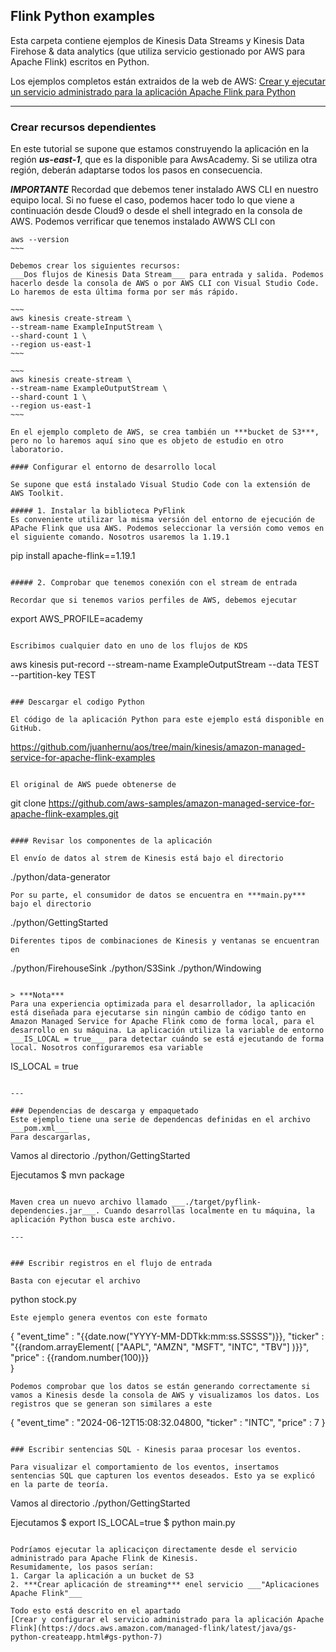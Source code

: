 ## Flink Python examples

Esta carpeta contiene ejemplos de Kinesis Data Streams y Kinesis Data Firehose & data analytics (que utiliza servicio gestionado por AWS para Apache Flink) escritos en Python. 

Los ejemplos completos están extraidos de la web de AWS: 
[Crear y ejecutar un servicio administrado para la aplicación Apache Flink para Python](https://docs.aws.amazon.com/managed-flink/latest/java/gs-python-createapp.html)

---

### Crear recursos dependientes
En este tutorial se supone que estamos construyendo la aplicación en la región ***us-east-1***, que es la disponible para AwsAcademy. Si se utiliza otra región, deberán adaptarse todos los pasos en consecuencia.

***IMPORTANTE***  Recordad que debemos tener instalado AWS CLI en nuestro equipo local. Si no fuese el caso, podemos hacer todo lo que viene a continuación desde Cloud9 o desde el shell integrado en la consola de AWS.
Podemos verrificar que tenemos instalado AWWS CLI con
~~~~
aws --version
~~~

Debemos crear los siguientes recursos:
___Dos flujos de Kinesis Data Stream___ para entrada y salida. Podemos hacerlo desde la consola de AWS o por AWS CLI con Visual Studio Code. Lo haremos de esta última forma por ser más rápido.

~~~ 
aws kinesis create-stream \
--stream-name ExampleInputStream \
--shard-count 1 \
--region us-east-1
~~~ 

~~~
aws kinesis create-stream \
--stream-name ExampleOutputStream \
--shard-count 1 \
--region us-east-1 
~~~

En el ejemplo completo de AWS, se crea también un ***bucket de S3***, pero no lo haremos aquí sino que es objeto de estudio en otro laboratorio.

#### Configurar el entorno de desarrollo local

Se supone que está instalado Visual Studio Code con la extensión de AWS Toolkit.

##### 1. Instalar la biblioteca PyFlink
Es conveniente utilizar la misma versión del entorno de ejecución de APache Flink que usa AWS. Podemos seleccionar la versión como vemos en el siguiente comando. Nosotros usaremos la 1.19.1

~~~~
pip install apache-flink==1.19.1
~~~~

##### 2. Comprobar que tenemos conexión con el stream de entrada

Recordar que si tenemos varios perfiles de AWS, debemos ejecutar
~~~~
export AWS_PROFILE=academy
~~~~

Escribimos cualquier dato en uno de los flujos de KDS
~~~~
aws kinesis put-record --stream-name ExampleOutputStream --data TEST --partition-key TEST
~~~~

### Descargar el codigo Python

El código de la aplicación Python para este ejemplo está disponible en GitHub. 
~~~~
https://github.com/juanhernu/aos/tree/main/kinesis/amazon-managed-service-for-apache-flink-examples
~~~~

El original de AWS puede obtenerse de
~~~~
git clone https://github.com/aws-samples/amazon-managed-service-for-apache-flink-examples.git
~~~~

#### Revisar los componentes de la aplicación 

El envío de datos al strem de Kinesis está bajo el directorio 
~~~~ 
./python/data-generator
~~~~
Por su parte, el consumidor de datos se encuentra en ***main.py*** bajo el directorio 
~~~~ 
./python/GettingStarted
~~~~
Diferentes tipos de combinaciones de Kinesis y ventanas se encuentran en

~~~~ 
./python/FirehouseSink
./python/S3Sink
./python/Windowing
~~~~

> ***Nota*** 
Para una experiencia optimizada para el desarrollador, la aplicación está diseñada para ejecutarse sin ningún cambio de código tanto en Amazon Managed Service for Apache Flink como de forma local, para el desarrollo en su máquina. La aplicación utiliza la variable de entorno ___IS_LOCAL = true___ para detectar cuándo se está ejecutando de forma local. Nosotros configuraremos esa variable 
~~~~ 
IS_LOCAL = true
~~~~

---

### Dependencias de descarga y empaquetado
Este ejemplo tiene una serie de dependencas definidas en el archivo ___pom.xml___
Para descargarlas, 

~~~~
Vamos al directorio ./python/GettingStarted

Ejecutamos
$ mvn package
~~~~

Maven crea un nuevo archivo llamado ___./target/pyflink-dependencies.jar___. Cuando desarrollas localmente en tu máquina, la aplicación Python busca este archivo.

---


### Escribir registros en el flujo de entrada

Basta con ejecutar el archivo 
~~~~
python stock.py
~~~~
Este ejemplo genera eventos con este formato

~~~~
{
  "event_time" : "{{date.now("YYYY-MM-DDTkk:mm:ss.SSSSS")}},
  "ticker" : "{{random.arrayElement(
        ["AAPL", "AMZN", "MSFT", "INTC", "TBV"]
    )}}",
  "price" : {{random.number(100)}}          
} 
~~~~
Podemos comprobar que los datos se están generando correctamente si vamos a Kinesis desde la consola de AWS y visualizamos los datos. Los registros que se generan son similares a este

~~~~
{ "event_time" : "2024-06-12T15:08:32.04800, "ticker" : "INTC", "price" : 7 }
~~~~

### Escribir sentencias SQL - Kinesis paraa procesar los eventos. 

Para visualizar el comportamiento de los eventos, insertamos sentencias SQL que capturen los eventos deseados. Esto ya se explicó en la parte de teoría.

~~~~
Vamos al directorio ./python/GettingStarted

Ejecutamos
$ export IS_LOCAL=true
$ python main.py
~~~~

Podríamos ejecutar la aplicaciçon directamente desde el servicio administrado para Apache Flink de Kinesis. 
Resumidamente, los pasos serían: 
1. Cargar la aplicación a un bucket de S3
2. ***Crear aplicación de streaming*** enel servicio ___"Aplicaciones Apache Flink"___

Todo esto está descrito en el apartado 
[Crear y configurar el servicio administrado para la aplicación Apache Flink](https://docs.aws.amazon.com/managed-flink/latest/java/gs-python-createapp.html#gs-python-7)
